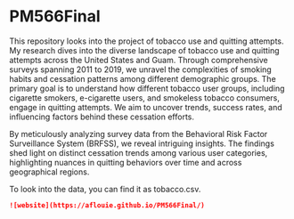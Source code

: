 # PM566Final

This repository looks into the project of tobacco use and quitting attempts. My research dives into the diverse landscape of tobacco use and quitting attempts across the United States and Guam. Through comprehensive surveys spanning 2011 to 2019, we unravel the complexities of smoking habits and cessation patterns among different demographic groups. The primary goal is to understand how different tobacco user groups, including cigarette smokers, e-cigarette users, and smokeless tobacco consumers, engage in quitting attempts. We aim to uncover trends, success rates, and influencing factors behind these cessation efforts.

By meticulously analyzing survey data from the Behavioral Risk Factor Surveillance System (BRFSS), we reveal intriguing insights. The findings shed light on distinct cessation trends among various user categories, highlighting nuances in quitting behaviors over time and across geographical regions.

To look into the data, you can find it as tobacco.csv.

```md
![website](https://aflouie.github.io/PM566Final/)
```
